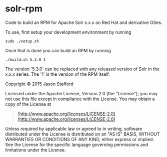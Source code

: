 # solr-rpm
Code to build an RPM for Apache Solr x.x.x on Red Hat and derivative OSes.

To use, first setup your development environment by running

    sudo ./setup.sh

Once that is done you can build an RPM by running

    ./build.sh 5.3.0 1

The version '5.3.0' can be replaced with any released version of Solr in the
x.x.x series.  The '1' is the version of the RPM itself.

Copyright © 2015 Jason Stafford

Licensed under the Apache License, Version 2.0 (the "License");
you may not use this file except in compliance with the License.
You may obtain a copy of the License at

> [http://www.apache.org/licenses/LICENSE-2.0](http://www.apache.org/licenses/LICENSE-2.0)

Unless required by applicable law or agreed to in writing, software
distributed under the License is distributed on an "AS IS" BASIS,
WITHOUT WARRANTIES OR CONDITIONS OF ANY KIND, either express or implied.
See the License for the specific language governing permissions and
limitations under the License.

